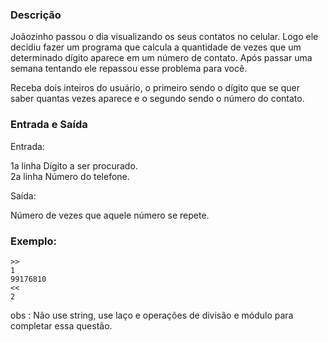 ### Descrição

Joãozinho passou o dia visualizando os seus contatos no celular.
Logo ele decidiu fazer um programa que calcula a quantidade de vezes que um determinado dígito aparece em um número de contato.
Após passar uma semana tentando ele repassou esse problema para você.

Receba dois inteiros do usuário, o primeiro sendo o dígito que se quer saber quantas vezes aparece e o segundo sendo o número do contato.

### Entrada e Saída

Entrada:

  1a linha Dígito a ser procurado.  
  2a linha Número do telefone.

Saída:

  Número de vezes que aquele número se repete.

### Exemplo:

    >>
    1
    99176810    
    <<
    2

obs : Não use string, use laço e operações de divisão e módulo para completar essa questão.
